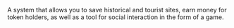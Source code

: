 A system that allows you to save historical and tourist sites, earn money for token holders, as well as a tool for social interaction in the form of a game.
